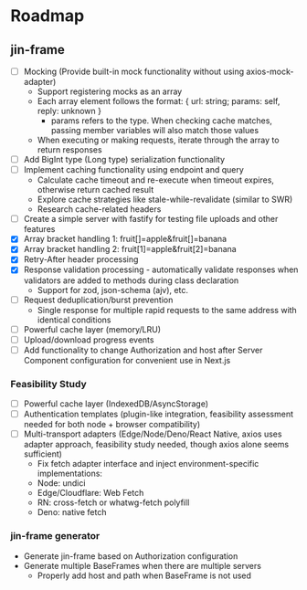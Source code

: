# Roadmap

## jin-frame

- [ ] Mocking (Provide built-in mock functionality without using axios-mock-adapter)
  - Support registering mocks as an array
  - Each array element follows the format: { url: string; params: self, reply: unknown }
    - params refers to the type. When checking cache matches, passing member variables will also match those values
  - When executing or making requests, iterate through the array to return responses
- [ ] Add BigInt type (Long type) serialization functionality
- [ ] Implement caching functionality using endpoint and query
  - Calculate cache timeout and re-execute when timeout expires, otherwise return cached result
  - Explore cache strategies like stale-while-revalidate (similar to SWR)
  - Research cache-related headers
- [ ] Create a simple server with fastify for testing file uploads and other features
- [x] Array bracket handling 1: fruit[]=apple&fruit[]=banana
- [x] Array bracket handling 2: fruit[1]=apple&fruit[2]=banana
- [x] Retry-After header processing
- [x] Response validation processing - automatically validate responses when validators are added to methods during class declaration
  - Support for zod, json-schema (ajv), etc.
- [ ] Request deduplication/burst prevention
  - Single response for multiple rapid requests to the same address with identical conditions
- [ ] Powerful cache layer (memory/LRU)
- [ ] Upload/download progress events
- [ ] Add functionality to change Authorization and host after Server Component configuration for convenient use in Next.js

### Feasibility Study

- [ ] Powerful cache layer (IndexedDB/AsyncStorage)
- [ ] Authentication templates (plugin-like integration, feasibility assessment needed for both node + browser compatibility)
- [ ] Multi-transport adapters (Edge/Node/Deno/React Native, axios uses adapter approach, feasibility study needed, though axios alone seems sufficient)
  - Fix fetch adapter interface and inject environment-specific implementations:
  - Node: undici
  - Edge/Cloudflare: Web Fetch
  - RN: cross-fetch or whatwg-fetch polyfill
  - Deno: native fetch

### jin-frame generator

- Generate jin-frame based on Authorization configuration
- Generate multiple BaseFrames when there are multiple servers
  - Properly add host and path when BaseFrame is not used
